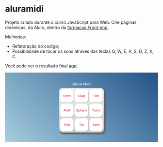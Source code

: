# aluramidi

Projeto criado durante o curso JavaScript para Web: Crie páginas dinâmicas, da Alura, dentro da [formaçao Front-end](https://cursos.alura.com.br/formacao-front-end).

Melhorias:
- Refatoração do codigo;
- Possibilidade de tocar os sons atraves das teclas Q, W, E, A, S, D, Z, X, C.

Você pode ver o resultado final [aqui](https://jessicalorenzon.github.io/aluramidi/).

![aluramidi](aluramidi.png)
